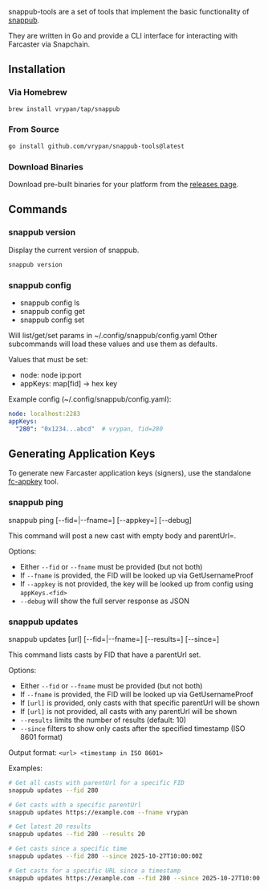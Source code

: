 snappub-tools are a set of tools that implement the basic functionality of [snappub](https://github.com/vrypan/snappub).

They are written in Go and provide a CLI interface for interacting with Farcaster via Snapchain.

## Installation

### Via Homebrew

```bash
brew install vrypan/tap/snappub
```

### From Source

```bash
go install github.com/vrypan/snappub-tools@latest
```

### Download Binaries

Download pre-built binaries for your platform from the [releases page](https://github.com/vrypan/snappub-tools/releases).

## Commands

### snappub version

Display the current version of snappub.

```bash
snappub version
```

### snappub config

- snappub config ls
- snappub config get <param>
- snappub config set <param> <value>

Will list/get/set params in ~/.config/snappub/config.yaml
Other subcommands will load these values and use them as defaults.

Values that must be set:
- node: node ip:port
- appKeys: map[fid] -> hex key

Example config (~/.config/snappub/config.yaml):
```yaml
node: localhost:2283
appKeys:
  "280": "0x1234...abcd"  # vrypan, fid=280
```

## Generating Application Keys

To generate new Farcaster application keys (signers), use the standalone [fc-appkey](https://github.com/vrypan/fc-appkey) tool.

### snappub ping

snappub ping <url> [--fid=<fid>|--fname=<fname>] [--appkey=<hex>] [--debug]

This command will post a new cast with empty body and parentUrl=<url>.

Options:
- Either `--fid` or `--fname` must be provided (but not both)
- If `--fname` is provided, the FID will be looked up via GetUsernameProof
- If `--appkey` is not provided, the key will be looked up from config using `appKeys.<fid>`
- `--debug` will show the full server response as JSON

### snappub updates

snappub updates [url] [--fid=<fid>|--fname=<fname>] [--results=<n>] [--since=<timestamp>]

This command lists casts by FID that have a parentUrl set.

Options:
- Either `--fid` or `--fname` must be provided (but not both)
- If `--fname` is provided, the FID will be looked up via GetUsernameProof
- If `[url]` is provided, only casts with that specific parentUrl will be shown
- If `[url]` is not provided, all casts with any parentUrl will be shown
- `--results` limits the number of results (default: 10)
- `--since` filters to show only casts after the specified timestamp (ISO 8601 format)

Output format: `<url> <timestamp in ISO 8601>`

Examples:
```bash
# Get all casts with parentUrl for a specific FID
snappub updates --fid 280

# Get casts with a specific parentUrl
snappub updates https://example.com --fname vrypan

# Get latest 20 results
snappub updates --fid 280 --results 20

# Get casts since a specific time
snappub updates --fid 280 --since 2025-10-27T10:00:00Z

# Get casts for a specific URL since a timestamp
snappub updates https://example.com --fid 280 --since 2025-10-27T10:00:00Z
```
